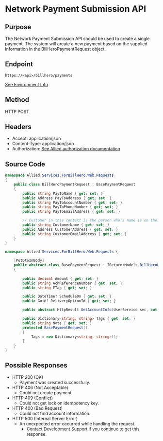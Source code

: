
# Network Payment Submission API

## Purpose

The Network Payment Submission API should be used to create a single payment. The system will create a new payment based on the supplied information in the BillHeroPaymentRequest object.

## Endpoint

`https://<api>/billhero/payments`

[See Environment Info](http://alliedpayment.github.io/docs/api/environments)

## Method

HTTP POST

## Headers

* Accept: application/json
* Content-Type: application/json
* Authorization: [See Allied authorization documentation](http://alliedpayment.github.io/docs/api/Authorization)

## Source Code

``` c#
namespace Allied.Services.ForBillHero.Web.Requests
{
    public class BillHeroPaymentRequest : BasePaymentRequest 
    {
        public string PayToName { get; set; }
        public Address PayToAddress { get; set; }
        public string PayToAccountNumber { get; set; }
        public string PayToPhoneNumber { get; set; }
        public string PayToEmailAddress { get; set; }

        // Customer in this context is the person who's name is on the bill at the biller.
        public string CustomerName { get; set; }
        public Address CustomerAddress { get; set; }
        public string CustomerEmailAddress { get; set; }
    }
}
```

``` c#
namespace Allied.Services.ForBillHero.Web.Requests {

    [PutDtoInBody]
    public abstract class BasePaymentRequest : IReturn<Models.BillHeroPayment>
    {
        
        public decimal Amount { get; set; }
        public string AchReferenceNumber { get; set; }
        public string ETag { get; set; }

        public DateTime? ScheduleOn { get; set; }
        public Guid? DeliveryOptionId { get; set; }

        public abstract HttpResult GetAccountInfo(UserService svc, out UserService.AccountInfo info);

        public Dictionary<string, string> Tags { get; set; }
        public string Note { get; set; }
        protected BasePaymentRequest()
        {
            Tags = new Dictionary<string, string>();
        }
    }
}
```

## Possible Responses

* HTTP 200 (OK)
  * Payment was created successfully.
* HTTP 406 (Not Acceptable)
  * Could not create payment.
* HTTP 409 (Conflict)
  * Could not get lock on idempotency key.
* HTTP 400 (Bad Request)
  * Could not find account information.
* HTTP 500 (Internal Server Error)
  * An unexpected error occurred while handling the request.
    * Contact [Development Support](mailto:developmentsupport@alliedpayment.com) if you continue to get this response.

